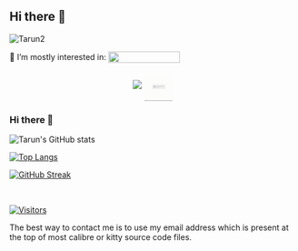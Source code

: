 ## Hi there 👋

<p align="left"> <img src="https://komarev.com/ghpvc/?username=sulagna-dutta-roy&label=Profile%20views&color=0e75b6&style=flat" alt="Tarun2" /> </p>
 🌱 I’m mostly interested in:
      <a href="https://github.com/Sabyasachi-Seal">
      <img align="center" width=50% height=50% src="https://readme-typing-svg.herokuapp.com?font=Manrope&color=%23F78240&center=true&vCenter=true&width=150%&height=23%&lines=React;Javascript;CSS+3;J+W+T" /></a>
      <br>

<p align="center">
<img align="" target="_blank" height='120px' src="https://raw.githubusercontent.com/rodrigograca31/rodrigograca31/master/matrix.svg" />

  <a href="https://mail.google.com/mail/?view=cm&fs=1&to=mandhantarun55@gmail.com" target="_blank">
    <img align="center" src="https://github.com/PiyushKumarSingh-90/gif/blob/main/372102050_LINKEDIN_ICON_TRANSPARENT_1080%20(2).gif" alt="gmail logo" height="50" width="50">
  </a>
</p>



### Hi there 👋
![Tarun's GitHub stats](https://github-readme-stats.vercel.app/api?username=tarunmandhan2&theme=dracula&show_icons=true&include_all_commits=true)



[![Top Langs](https://github-readme-stats.vercel.app/api/top-langs/?username=tarunmandhan2&layout=compact&theme=dracula)](https://github.com/anuraghazra/github-readme-stats)

[![GitHub Streak](https://streak-stats.demolab.com/?user=tarunmandhan2&theme=dracula)](https://git.io/streak-stats)


<br>

 <a href="https://github.com/tarunmandhan2"><img loading="lazy" src="https://hits.sh/github.com/SamirPaul1.svglabel=Visitors&extraCount=23000&color=white&labelColor=blue" alt="Visitors"></a> 






The best way to contact me is to use my email address which is present at the top of most calibre or kitty source code files.
<!--
**tarunmandhan2/tarunmandhan2** is a ✨ _special_ ✨ repository because its `README.md` (this file) appears on your GitHub profile.

Here are some ideas to get you started:

- 🔭 I’m currently working on ...
- 🌱 I’m currently learning ...
- 👯 I’m looking to collaborate on ...
- 🤔 I’m looking for help with ...
- 💬 Ask me about ...
- 📫 How to reach me: ...
- 😄 Pronouns: ...
- ⚡ Fun fact: ...
-->
